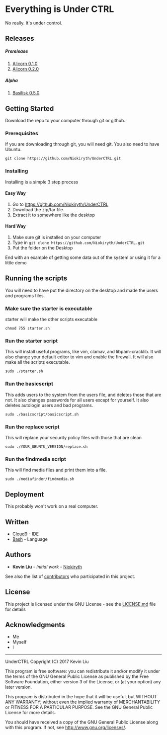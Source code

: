 # Everything is Under CTRL

No really. It's under control.

## Releases
##### Prerelease
1. [Alicorn 0.1.0](https://github.com/Niokiryth/UnderCTRL/releases/tag/v0.1.0.16-prealpha)
2. [Alicorn 0.2.0](https://github.com/Niokiryth/UnderCTRL/releases/tag/v0.2.0-prealpha)
##### Alpha
1. [Basilisk 0.5.0](https://github.com/Niokiryth/UnderCTRL/releases/tag/v0.5.0-alpha)
## Getting Started
Download the repo to your computer through git or github.

### Prerequisites
If you are downloading through git, you will need git. You also need to have Ubuntu.

```
git clone https://github.com/Niokiryth/UnderCTRL.git
```

### Installing

Installing is a simple 3 step process

#### Easy Way

1. Go to https://github.com/Niokiryth/UnderCTRL 
2. Download the zip/tar file.
3. Extract it to somewhere like the desktop


#### Hard Way

1. Make sure git is installed on your computer
2. Type in `git clone https://github.com/Niokiryth/UnderCTRL.git`
3. Put the folder on the Desktop


End with an example of getting some data out of the system or using it for a little demo

## Running the scripts

You will need to have put the directory on the desktop and made the users and programs files.

### Make sure the starter is executable
starter will make the other scripts executable
```
chmod 755 starter.sh
```

### Run the starter script

This will install useful programs, like vim, clamav, and libpam-cracklib. It will also change your default editor to vim and enable the firewall. It will also make all the scripts executable.

```
sudo ./starter.sh
```

### Run the basicscript

This adds users to the system from the users file, and deletes those that are not. It also changes passwords for all users except for yourself.
It also deletes autologin users and bad programs.

```
sudo ./basicscript/basicscript.sh
```

### Run the replace script
This will replace your security policy files with those that are clean

```
sudo ./YOUR_UBUNTU_VERSION/replace.sh
```

### Run the findmedia script
This will find media files and print them into a file.
```
sudo ./mediafinder/findmedia.sh
```

## Deployment

This probably won't work on a real computer.

## Written

* [Cloud9](https://c9.io) - IDE
* [Bash](https://www.gnu.org/software/bash/) - Language

## Authors

* **Kevin Liu** - *Initial work* - [Niokiryth](https://github.com/Niokiryth)

See also the list of [contributors](https://github.com/Niokiryth/UnderCTRL/graphs/contributors) who participated in this project.

## License

This project is licensed under the GNU License - see the [LICENSE.md](LICENSE.md) file for details

## Acknowledgments

* Me
* Myself
* I


_____
UnderCTRL
Copyright (C) 2017  Kevin Liu

This program is free software: you can redistribute it and/or modify
it under the terms of the GNU General Public License as published by
the Free Software Foundation, either version 3 of the License, or
(at your option) any later version.

This program is distributed in the hope that it will be useful,
but WITHOUT ANY WARRANTY; without even the implied warranty of
MERCHANTABILITY or FITNESS FOR A PARTICULAR PURPOSE.  See the
GNU General Public License for more details.

You should have received a copy of the GNU General Public License
along with this program.  If not, see <http://www.gnu.org/licenses/>.
